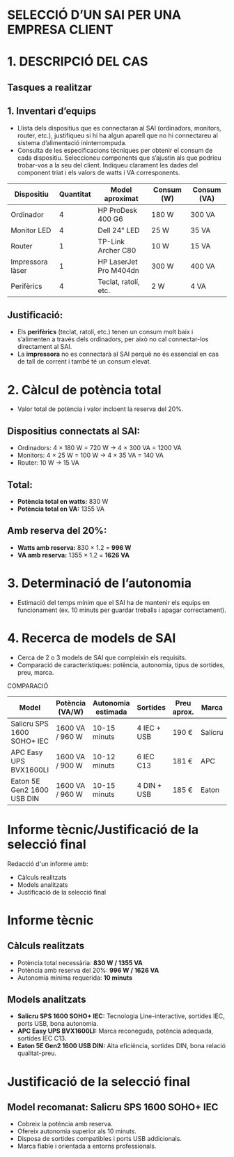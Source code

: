 # SELECCIÓ D’UN SAI PER UNA EMPRESA CLIENT

# 1. DESCRIPCIÓ DEL CAS

## Tasques a realitzar  
## 1. Inventari d’equips  
- Llista dels dispositius que es connectaran al SAI (ordinadors, monitors, router, etc.), justifiqueu si hi ha algun aparell que no hi connectareu al sistema d’alimentació ininterrompuda.  
- Consulta de les especificacions tècniques per obtenir el consum de cada dispositiu. Seleccioneu components que s’ajustin als que podríeu trobar-vos a la seu del client. Indiqueu clarament les dades del component triat i els valors de watts i VA corresponents.

| Dispositiu       | Quantitat | Model aproximat          | Consum (W) | Consum (VA) |
|------------------|-----------|-------------------------|------------|-------------|
| Ordinador        | 4         | HP ProDesk 400 G6       | 180 W      | 300 VA      |
| Monitor LED      | 4         | Dell 24" LED            | 25 W       | 35 VA       |
| Router           | 1         | TP-Link Archer C80      | 10 W       | 15 VA       |
| Impressora làser | 1         | HP LaserJet Pro M404dn  | 300 W      | 400 VA      |
| Perifèrics       | 4         | Teclat, ratolí, etc.    | 2 W        | 4 VA        |

## Justificació:  
- Els **perifèrics** (teclat, ratolí, etc.) tenen un consum molt baix i s’alimenten a través dels ordinadors, per això no cal connectar-los directament al SAI.  
- La **impressora** no es connectarà al SAI perquè no és essencial en cas de tall de corrent i també té un consum elevat.

# 2. Càlcul de potència total  
- Valor total de potència i valor incloent la reserva del 20%.

## Dispositius connectats al SAI:  
- Ordinadors: 4 × 180 W = 720 W → 4 × 300 VA = 1200 VA  
- Monitors: 4 × 25 W = 100 W → 4 × 35 VA = 140 VA  
- Router: 10 W → 15 VA  

## Total:  
- **Potència total en watts:** 830 W  
- **Potència total en VA:** 1355 VA  

## Amb reserva del 20%:  
- **Watts amb reserva:** 830 × 1.2 = **996 W**
- **VA amb reserva:** 1355 × 1.2 = **1626 VA**

# 3. Determinació de l’autonomia  
- Estimació del temps mínim que el SAI ha de mantenir els equips en funcionament (ex. 10 minuts per guardar treballs i apagar correctament).

# 4. Recerca de models de SAI  
- Cerca de 2 o 3 models de SAI que compleixin els requisits.  
- Comparació de característiques: potència, autonomia, tipus de sortides, preu, marca.

COMPARACIÓ

| Model                      | Potència (VA/W)      | Autonomia estimada | Sortides      | Preu aprox. | Marca  |
|----------------------------|---------------------|--------------------|---------------|-------------|--------|
| Salicru SPS 1600 SOHO+ IEC | 1600 VA / 960 W     | 10-15 minuts       | 4 IEC + USB   | 190 €       | Salicru|
| APC Easy UPS BVX1600LI      | 1600 VA / 900 W     | 10-12 minuts       | 6 IEC C13     | 181 €       | APC    |
| Eaton 5E Gen2 1600 USB DIN  | 1600 VA / 960 W     | 10-15 minuts       | 4 DIN + USB   | 185 €       | Eaton  |

# Informe tècnic/Justificació de la selecció final  
Redacció d'un informe amb:  
- Càlculs realitzats  
- Models analitzats  
- Justificació de la selecció final  

# Informe tècnic  
## Càlculs realitzats  
- Potència total necessària: **830 W / 1355 VA**  
- Potència amb reserva del 20%: **996 W / 1626 VA**  
- Autonomia mínima requerida: **10 minuts**  

## Models analitzats  
- **Salicru SPS 1600 SOHO+ IEC:** Tecnologia Line-interactive, sortides IEC, ports USB, bona autonomia.  
- **APC Easy UPS BVX1600LI:** Marca reconeguda, potència adequada, sortides IEC C13.  
- **Eaton 5E Gen2 1600 USB DIN:** Alta eficiència, sortides DIN, bona relació qualitat-preu.

# Justificació de la selecció final  
## Model recomanat: Salicru SPS 1600 SOHO+ IEC  
- Cobreix la potència amb reserva.  
- Ofereix autonomia superior als 10 minuts.  
- Disposa de sortides compatibles i ports USB addicionals.  
- Marca fiable i orientada a entorns professionals.

